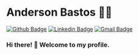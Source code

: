 # Anderson Bastos :man_technologist:

[![Github Badge](https://img.shields.io/badge/-Github-000?style=flat-square&logo=Github&logoColor=white&link=https://github.com/anderson-bastos)](https://github.com/anderson-bastos)
[![Linkedin Badge](https://img.shields.io/badge/-LinkedIn-blue?style=flat-square&logo=Linkedin&logoColor=white&link=https://www.linkedin.com/in/anderson-bastos/)](https://www.linkedin.com/in/anderson-bastos/)
[![Gmail Badge](https://img.shields.io/badge/-Gmail-c14438?style=flat-square&logo=Gmail&logoColor=white&link=mailto:rebeccamanzi@gmail.com)](mailto:andersonmbastos@gmail.com)

### Hi there! 👋 Welcome to my profile.

<!--
**anderson-bastos/anderson-bastos** is a ✨ _special_ ✨ repository because its `README.md` (this file) appears on your GitHub profile.

Here are some ideas to get you started:

- 🔭 I’m currently working on ...
- 🌱 I’m currently learning ...
- 👯 I’m looking to collaborate on ...
- 🤔 I’m looking for help with ...
- 💬 Ask me about ...
- 📫 How to reach me: ...
- 😄 Pronouns: ...
- ⚡ Fun fact: ...
-->
